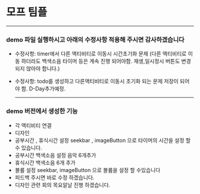 # 모프 팀플
---
### demo 파일 실행하시고 아래의 수정사항 적용해 주시면 감사하겠습니다

- 수정사항: timer에서 다른 액티비티로 이동시 시간초기화 문제 (다른 액티비티로 이동 하더라도 백색소음 타이머 등은 계속 진행 되어야함. 재생,일시정시 버튼도 변경되지 않아야 합니다.)
- 수정사항: todo를 생성하고 다른액티비티로 이동시 초기화 되는 문제 저장이 되어야 함. D-Day추가예정.

  ---
### demo 버전에서 생성한 기능

- 각 액티비티 연결
- 디자인
- 공부시간 , 휴식시간 설정 seekbar , imageButton 으로 타이머의 시간을 설정 할 수 있습니다.
- 공부시간 백색소음 설정 음악 6개추가
- 휴식시간 백색소음 6개 추가
- 볼륨 설정 seekbar, imageButton 으로 볼륨을 설정 할 수있습니다
- 피드백 주시면 바로 수정 하겠습니다.
- 디자인 관련 회의 목요알날 진행 하겠습니다.
